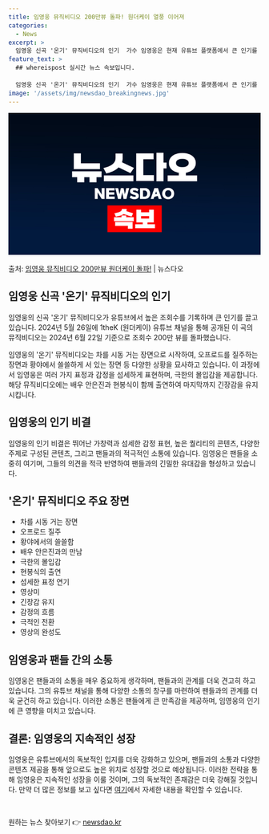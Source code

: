```yaml
---
title: 임영웅 뮤직비디오 200만뷰 돌파! 원더케이 열풍 이어져
categories:
  - News
excerpt: >
  임영웅 신곡 '온기' 뮤직비디오의 인기  가수 임영웅은 현재 유튜브 플랫폼에서 큰 인기를 끌고 있습니다. 임…
feature_text: >
  ## whereispost 실시간 뉴스 속보입니다.

  임영웅 신곡 '온기' 뮤직비디오의 인기  가수 임영웅은 현재 유튜브 플랫폼에서 큰 인기를 끌고 있습니다. 임…
image: '/assets/img/newsdao_breakingnews.jpg'
---
```


![뉴스다오 속보](/assets/img/newsdao_breakingnews.jpg)

<p>출처: <a href="https://newsdao.kr/4402" rel="dofollow">임영웅 뮤직비디오 200만뷰 원더케이 돌파!</a> | 뉴스다오</p>

<h2 data-ke-size="size26">임영웅 신곡 '온기' 뮤직비디오의 인기</h2>
임영웅의 신곡 '온기' 뮤직비디오가 유튜브에서 높은 조회수를 기록하며 큰 인기를 끌고 있습니다. 2024년 5월 26일에 1theK (원더케이) 유튜브 채널을 통해 공개된 이 곡의 뮤직비디오는 2024년 6월 22일 기준으로 조회수 200만 뷰를 돌파했습니다.

<p data-ke-size="size16">임영웅의 '온기' 뮤직비디오는 차를 시동 거는 장면으로 시작하여, 오프로드를 질주하는 장면과 황야에서 쓸쓸하게 서 있는 장면 등 다양한 상황을 묘사하고 있습니다. 이 과정에서 임영웅은 여러 가지 표정과 감정을 섬세하게 표현하며, 극한의 몰입감을 제공합니다. 해당 뮤직비디오에는 배우 안은진과 현봉식이 함께 출연하여 마지막까지 긴장감을 유지시킵니다.</p>

<h2 data-ke-size="size26">임영웅의 인기 비결</h2>
임영웅의 인기 비결은 뛰어난 가창력과 섬세한 감정 표현, 높은 퀄리티의 콘텐츠, 다양한 주제로 구성된 콘텐츠, 그리고 팬들과의 적극적인 소통에 있습니다. 임영웅은 팬들을 소중히 여기며, 그들의 의견을 적극 반영하여 팬들과의 긴밀한 유대감을 형성하고 있습니다.

<h2 data-ke-size="size26">'온기' 뮤직비디오 주요 장면</h2>
<ul>
  <li>차를 시동 거는 장면</li>
  <li>오프로드 질주</li>
  <li>황야에서의 쓸쓸함</li>
  <li>배우 안은진과의 만남</li>
  <li>극한의 몰입감</li>
  <li>현봉식의 출연</li>
  <li>섬세한 표정 연기</li>
  <li>영상미</li>
  <li>긴장감 유지</li>
  <li>감정의 흐름</li>
  <li>극적인 전환</li>
  <li>영상의 완성도</li>
</ul>

<h2 data-ke-size="size26">임영웅과 팬들 간의 소통</h2>
임영웅은 팬들과의 소통을 매우 중요하게 생각하며, 팬들과의 관계를 더욱 견고히 하고 있습니다. 그의 유튜브 채널을 통해 다양한 소통의 창구를 마련하여 팬들과의 관계를 더욱 굳건히 하고 있습니다. 이러한 소통은 팬들에게 큰 만족감을 제공하며, 임영웅의 인기에 큰 영향을 미치고 있습니다.

<h2 data-ke-size="size26">결론: 임영웅의 지속적인 성장</h2>
임영웅은 유튜브에서의 독보적인 입지를 더욱 강화하고 있으며, 팬들과의 소통과 다양한 콘텐츠 제공을 통해 앞으로도 높은 위치로 성장할 것으로 예상됩니다. 이러한 전략을 통해 임영웅은 지속적인 성장을 이룰 것이며, 그의 독보적인 존재감은 더욱 강해질 것입니다. 만약 더 많은 정보를 보고 싶다면 <a href="https://newsdao.kr/4402">여기</a>에서 자세한 내용을 확인할 수 있습니다.

<p data-ke-size="size16">&nbsp;</p> 

원하는 뉴스 찾아보기 👉 <a href="https://newsdao.kr" rel="dofollow">newsdao.kr</a>


